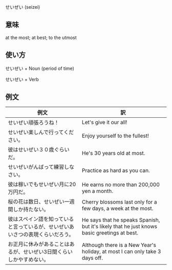 せいぜい (seizei)

## 意味

at the most; at best; to the utmost

## 使い方

せいぜい	+   Noun (period of time)

せいぜい	+    Verb

## 例文

|例文|訳|
| --- | --- |
|せいぜい頑張ろうね！|Let's give it our all!|
|せいぜい楽しんで行ってください。|Enjoy yourself to the fullest!|
|彼はせいぜい３０歳ぐらいだ。|He's 30 years old at most.|
|せいぜいがんばって練習しなさい。|Practice as hard as you can.|
|彼は稼いでもせいぜい月に20万円だ。|He earns no more than 200,000 yen a month.|
|桜の花は数日、せいぜい一週間しか持たない。|Cherry blossoms last only for a few days, a week at the most.|
|彼はスペイン語を知っていると言っているが、せいぜいあいさつの表現くらいだろう。|He says that he speaks Spanish, but it's likely that he just knows basic greetings at best.|
|お正月に休みがあることはあるが、せいぜい3日間くらいしかやすめない。|Although there is a New Year's holiday, at most I can only take 3 days off.|